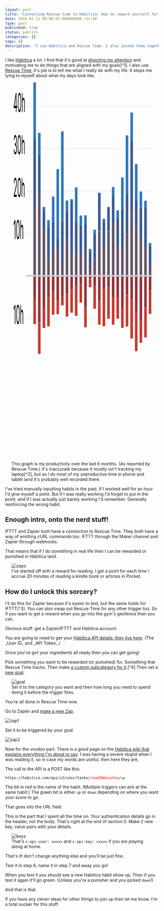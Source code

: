 ```yaml
---
layout: post
title: "Connecting Rescue time to Habitica: How to reward yourself for doing useful things without using up all your brain power"
date: 2016-01-12 08:00:03.000000000 +11:00
type: post
published: true
status: publish
categories: []
tags: []
description: "I use Habitica and Rescue Time. I also joined them together!"
---
```


<style type="text/css">
figure {
    width: 33em;
    margin: auto;
}
svg.prod-graph {
    width: 63vh;
    height: 31vh;
}
.post img {
    margin: 1em 0;
}
span.name {
    color: red;
}
span.direction {
    color: green;
}
</style>
<p>I like <a href="https://habitica.com" title="formerly Habit RPG">Habitica</a> a lot. I find that it's good at <a href="http://habitica.wikia.com/wiki/Adapting_HabitRPG_for_ADHD">directing my attention</a> and motivating me to do things that are aligned with my goals[^1]. I also use <a href="https://www.rescuetime.com">Rescue Time</a>, it's job is to tell me what I really do with my life. It stops me lying to myself about what my days look like.
     
</p>
<figure>
<svg markdown="0" class="prod-graph" xmlns="http://www.w3.org/2000/svg" preserveaspectratio="none" viewbox="0 0 310 181" height="181">
    <g transform="matrix(1 0 0 .89485 20 129.754)">
        <line class="ybaseline" y1="-64.3" y2="-64.3" x2="289" x1="6.5" stroke="#f2f5f7" />
        <text class="ylabel" x="-16" y="-61.3" text-anchor="left">10h</text>
        <line class="ybaseline" y1="-86.9" y2="-86.9" x2="289" x1="6.5" stroke="#f2f5f7" />
        <text class="ylabel" x="-16" y="-83.9" text-anchor="left">20h</text>
        <line class="ybaseline" y1="-109.6" y2="-109.6" x2="289" x1="6.5" stroke="#f2f5f7" />
        <text class="ylabel" x="-16" y="-106.6" text-anchor="left">30h</text>
        <line class="ybaseline" y1="-132.2" y2="-132.2" x2="289" x1="6.5" stroke="#f2f5f7" />
        <text class="ylabel" x="-16" y="-129.2" text-anchor="left">40h</text>
        <line class="ybaseline" y1="-19" y2="-19" x2="289" x1="6.5" stroke="#f2f5f7" />
        <text class="ylabel" x="-16" y="-16" text-anchor="left">10h</text>
        <g transform="matrix(1.89176 0 0 1 -241.974 0)" class="level" fill="#c5392f">
            <rect width="3" height="14.1" y="-30" x="142.7" />
            <rect width="3" height="16.5" y="-16.5" x="148.1" />
            <rect width="3" height="10.9" y="-24.7" x="153.5" />
            <rect width="3" height="15.3" y="-30" x="158.8" />
            <rect width="3" height="12.7" y="-33.6" x="164.2" />
            <rect width="3" height="7.1" y="-28.3" x="169.6" />
            <rect width="3" height="5" y="-30.9" x="174.9" />
            <rect width="3" height="11.9" y="-31.8" x="180.3" />
            <rect width="3" height="12.3" y="-34.3" x="185.7" />
            <rect width="3" height="16.1" y="-36.4" x="191" />
            <rect width="3" height="9.7" y="-37.1" x="196.4" />
            <rect width="3" height="10.2" y="-24.4" x="201.8" />
            <rect width="3" height="4.3" y="-39.9" x="207.2" />
            <rect width="3" height="12.4" y="-36.5" x="212.5" />
            <rect width="3" height="12.3" y="-27.9" x="217.9" />
            <rect width="3" height="19.1" y="-33.9" x="223.2" />
            <rect width="3" height="16.5" y="-35.3" x="228.6" />
            <rect width="3" height="14.7" y="-30.3" x="234" />
            <rect width="3" height="11.5" y="-30.3" x="239.3" />
            <rect width="3" height="10.5" y="-24.4" x="244.7" />
            <rect width="3" height="16.6" y="-31.2" x="250.1" />
            <rect width="3" height="20.8" y="-29" x="255.5" />
            <rect width="3" height="21" y="-22.4" x="260.8" />
            <rect width="3" height="11.9" y="-17.8" x="266.2" />
            <rect width="3" height="15.7" y="-24.5" x="271.6" />
            <rect width="3" height="12.3" y="-33.6" x="276.9" />
        </g>
        <g transform="matrix(1.89176 0 0 1 -241.974 0)" class="level" fill="#92343b">
            <rect width="3" height="11.7" y="-41.7" x="142.7" />
            <rect width="3" height="25.1" y="-41.7" x="148.1" />
            <rect width="3" height="17" y="-41.7" x="153.5" />
            <rect width="3" height="11.6" y="-41.7" x="158.8" />
            <rect width="3" height="8.1" y="-41.7" x="164.2" />
            <rect width="3" height="13.3" y="-41.7" x="169.6" />
            <rect width="3" height="10.8" y="-41.7" x="174.9" />
            <rect width="3" height="9.8" y="-41.7" x="180.3" />
            <rect width="3" height="7.3" y="-41.7" x="185.7" />
            <rect width="3" height="5.3" y="-41.7" x="191" />
            <rect width="3" height="4.5" y="-41.7" x="196.4" />
            <rect width="3" height="17.2" y="-41.7" x="201.8" />
            <rect width="3" height="1.7" y="-41.7" x="207.2" />
            <rect width="3" height="5.2" y="-41.7" x="212.5" />
            <rect width="3" height="13.7" y="-41.7" x="217.9" />
            <rect width="3" height="7.7" y="-41.7" x="223.2" />
            <rect width="3" height="6.3" y="-41.7" x="228.6" />
            <rect width="3" height="11.4" y="-41.7" x="234" />
            <rect width="3" height="11.4" y="-41.7" x="239.3" />
            <rect width="3" height="17.3" y="-41.7" x="244.7" />
            <rect width="3" height="10.4" y="-41.7" x="250.1" />
            <rect width="3" height="12.6" y="-41.7" x="255.5" />
            <rect width="3" height="19.2" y="-41.7" x="260.8" />
            <rect width="3" height="23.9" y="-41.7" x="266.2" />
            <rect width="3" height="17.1" y="-41.7" x="271.6" />
            <rect width="3" height="8" y="-41.7" x="276.9" />
        </g>
        <g transform="matrix(1.89176 0 0 1 -241.974 0)" class="level" fill="#655568">
            <rect width="3" height="36.4" y="-78" x="142.7" />
            <rect width="3" height="43.6" y="-85.3" x="148.1" />
            <rect width="3" height="24.6" y="-66.3" x="153.5" />
            <rect width="3" height="9.7" y="-51.3" x="158.8" />
            <rect width="3" height="13.7" y="-55.3" x="164.2" />
            <rect width="3" height="14.3" y="-55.9" x="169.6" />
            <rect width="3" height="8.2" y="-49.9" x="174.9" />
            <rect width="3" height="20.1" y="-61.7" x="180.3" />
            <rect width="3" height="12.1" y="-53.8" x="185.7" />
            <rect width="3" height="12.2" y="-53.9" x="191" />
            <rect width="3" height="10.9" y="-52.6" x="196.4" />
            <rect width="3" height="15.5" y="-57.1" x="201.8" />
            <rect width="3" height="3.5" y="-45.1" x="207.2" />
            <rect width="3" height="8.8" y="-50.5" x="212.5" />
            <rect width="3" height="23.6" y="-65.2" x="217.9" />
            <rect width="3" height="15.6" y="-57.3" x="223.2" />
            <rect width="3" height="23.6" y="-65.2" x="228.6" />
            <rect width="3" height="28.5" y="-70.2" x="234" />
            <rect width="3" height="16.3" y="-58" x="239.3" />
            <rect width="3" height="14" y="-55.6" x="244.7" />
            <rect width="3" height="22.3" y="-63.9" x="250.1" />
            <rect width="3" height="35" y="-76.7" x="255.5" />
            <rect width="3" height="26.3" y="-67.9" x="260.8" />
            <rect width="3" height="18" y="-59.6" x="266.2" />
            <rect width="3" height="15.3" y="-56.9" x="271.6" />
            <rect width="3" height="5.5" y="-47.1" x="276.9" />
        </g>
        <g transform="matrix(1.89176 0 0 1 -241.974 0)" class="level" fill="#395b96">
            <rect width="3" height="36.8" y="-114.8" x="142.7" />
            <rect width="3" height="20.9" y="-106.2" x="148.1" />
            <rect width="3" height="10.3" y="-76.6" x="153.5" />
            <rect width="3" height="16.3" y="-67.6" x="158.8" />
            <rect width="3" height="15" y="-70.3" x="164.2" />
            <rect width="3" height="5.8" y="-61.7" x="169.6" />
            <rect width="3" height="21" y="-70.9" x="174.9" />
            <rect width="3" height="14.1" y="-75.8" x="180.3" />
            <rect width="3" height="27.4" y="-81.2" x="185.7" />
            <rect width="3" height="16.4" y="-70.3" x="191" />
            <rect width="3" height="15.9" y="-68.5" x="196.4" />
            <rect width="3" height="12.6" y="-69.7" x="201.8" />
            <rect width="3" height="9.2" y="-54.3" x="207.2" />
            <rect width="3" height="13.5" y="-64" x="212.5" />
            <rect width="3" height="20.3" y="-85.6" x="217.9" />
            <rect width="3" height="13.6" y="-70.9" x="223.2" />
            <rect width="3" height="12.7" y="-78" x="228.6" />
            <rect width="3" height="14.6" y="-84.7" x="234" />
            <rect width="3" height="14.5" y="-72.5" x="239.3" />
            <rect width="3" height="21.4" y="-77" x="244.7" />
            <rect width="3" height="21.5" y="-85.5" x="250.1" />
            <rect width="3" height="37.2" y="-113.8" x="255.5" />
            <rect width="3" height="14" y="-82" x="260.8" />
            <rect width="3" height="18.6" y="-78.2" x="266.2" />
            <rect width="3" height="21.2" y="-78.1" x="271.6" />
            <rect width="3" height="10.4" y="-57.5" x="276.9" />
        </g>
        <g transform="matrix(1.89176 0 0 1 -241.974 0)" class="level" fill="#2f78bd">
            <rect width="3" height="30.2" y="-145" x="142.7" />
            <rect width="3" height="11.8" y="-118" x="148.1" />
            <rect width="3" height="1.9" y="-78.5" x="153.5" />
            <rect width="3" height="3.8" y="-71.4" x="158.8" />
            <rect width="3" height="13.7" y="-84" x="164.2" />
            <rect width="3" height="36.9" y="-98.6" x="169.6" />
            <rect width="3" height="47.9" y="-118.8" x="174.9" />
            <rect width="3" height="6.1" y="-81.9" x="180.3" />
            <rect width="3" height="1.4" y="-82.6" x="185.7" />
            <rect width="3" height="18.6" y="-88.9" x="191" />
            <rect width="3" height="5.4" y="-73.9" x="196.4" />
            <rect width="3" height="4.3" y="-74" x="201.8" />
            <rect width="3" height="1.7" y="-56" x="207.2" />
            <rect width="3" height="2.3" y="-66.3" x="212.5" />
            <rect width="3" height=".5" y="-86.1" x="217.9" />
            <rect width="3" height="1.2" y="-72.1" x="223.2" />
            <rect width="3" height=".5" y="-78.5" x="228.6" />
            <rect width="3" height="4.4" y="-89.1" x="234" />
            <rect width="3" height="4.2" y="-76.7" x="239.3" />
            <rect width="3" height="17.2" y="-94.2" x="244.7" />
            <rect width="3" height="31.2" y="-116.7" x="250.1" />
            <rect width="3" height="15.1" y="-128.9" x="255.5" />
            <rect width="3" height="19.4" y="-101.4" x="260.8" />
            <rect width="3" height="8.4" y="-86.7" x="266.2" />
            <rect width="3" height="3.7" y="-81.8" x="271.6" />
            <rect width="3" height="1.7" y="-59.2" x="276.9" />
        </g>
        <line x2="290" y2="-41.7" y1="-41.7" x1="12.1" class="ybaseline" stroke="#c9cccf" stroke-width=".9" />
    </g>
</svg>
<figcaption>This graph is my productivity over the last 6 months. (As reported by Rescue Time.) It's inaccurate because it mostly isn't tracking my laptop[^2], but as I do most of my unproductive time in phone and tablet land it's probably well recorded there.
</figcaption>
</figure>
<p>I've tried manually inputting habits in the past. If I worked well for an hour I'd give myself a point. But if I was really working I'd forget to put in the point, and if I was actually just barely working I'd remember. Generally reinforcing the wrong habit.</p>
<h2>Enough intro, onto the nerd stuff!</h2>
<p>IFTTT and Zapier both have a connection to Rescue Time. They both have a way of emitting cURL commands too. IFTTT through the Maker channel and Zapier through webhooks.</p>
<p>That means that if I do something in real life then I can be rewarded or punished in Habitica land.</p>
<figure>
<img src="{{ site.baseurl }}/assets/zaps.png" alt="zaps" class="alignnone size-full wp-image-2723" />
<figcaption>I've started off with a reward for reading. I get a point for each time I accrue 20 minutes of reading a kindle book or articles in Pocket.
</figcaption>
</figure>
<h2>How do I unlock this sorcery?</h2>
<p>I'll do this for Zapier because it's easier to test, but the same holds for IFTTT[^3]. You can also swap out Rescue Time for any other trigger too. So if you want to get a reward when you go into the gym's geofence then you can.</p>
<p>Obvious stuff: get a Zapier/IFTTT and Habitica account.</p>
<p>You are going to need to get your <a href="https://habitica.com/#/options/settings/api">Habitica API details; they live here</a>. (The _User ID_ and _API Token_.)</p>
<p>Once you've got your ingredients all ready then you can get going!</p>
<p>Pick something you want to be rewarded (or punished) for. Something that Rescue Time tracks. Then make <a href="https://www.rescuetime.com/categories">a custom subcategory for it</a>.[^4] Then set a <a href="https://www.rescuetime.com/goals">new goal</a>. </p>
<figure>
<img src="{{ site.baseurl }}/assets/goal.png" alt="goal" class="alignnone size-full wp-image-2726" />
<figcaption>Set it to the category you want and then how long you need to spend doing it before the trigger fires.
</figcaption>
</figure>
<p>You're all done in Rescue Time now.</p>
<p>Go to Zapier and <a href="https://zapier.com/app/editor">make a new Zap</a>. </p>
<p><img src="{{ site.baseurl }}/assets/zap1.png" alt="zap1" class="alignnone size-full wp-image-2729" /></p>
<p>Set it to be triggered by your goal.</p>
<p><img src="{{ site.baseurl }}/assets/zap2-1.png" alt="zap2" class="alignnone size-medium wp-image-2728" /></p>
<p>Now for the voodoo part. There is a good page on the <a href="http://habitica.wikia.com/wiki/Application_Programming_Interface">Habitica wiki that explains everything I'm about to say</a>. I was having a severe stupid when I was reading it, so in case my words are useful, then here they are.</p>
<p>The call to the API is a POST like this:</p>
<p><code>https://habitica.com/api/v2/user/tasks/<span class="name">read20minutes</span>/<span class="direction">up</span></code></p>
<p>The bit in red is the name of the habit. (Multiple triggers can aim at the same habit.) The green bit is either <code>up</code> or <code>down</code> depending on where you want your score to go.</p>
<p>That goes into the URL field.</p>
<p>This is the part that I spent all the time on. Your authentication details go in the header, not the body. That's right at the end of section 5. Make 2 new key, value pairs with your details.</p>
<figure>
<img class="alignnone size-full wp-image-2730" src="{{ site.baseurl }}/assets/keys.png" alt="keys" />
<figcaption>That's <code>x-api-user: xxxxx</code> and <code>x-api-key: xxxxx</code> if you are playing along at home.
</figcaption>
</figure>
<p>That's it! don't change anything else and you'll be just fine.</p>
<p>Test it in step 6, name it in step 7 and away you go!</p>
<p>When you test it you should see a new Habitica habit show up. Then if you test it again it'll go green. (Unless you're a punisher and you picked <code>down</code>!)</p>
<p>And that is that.</p>
<p>If you have any clever ideas for other things to join up then let me know. I'm a total sucker for this stuff.</p>

[^1]: i.e. it gets me to do things that the good version of myself thinks are useful. The things that--given some time to think about it and plan--I would want to be doing.
[^2]: Rescue Time for Linux is a process that you need to start manually. I'm sure that's the Linux way, but it's super annoying. "Just make a startup script" sure, one day.
[^3]: Now that I've got it working, I'd actually make it in IFTTT, Zapier is pretty crippled unless you pay real money for it.
[^4]: You can put other activities into that category if you want them measured on the same timer if you like.
